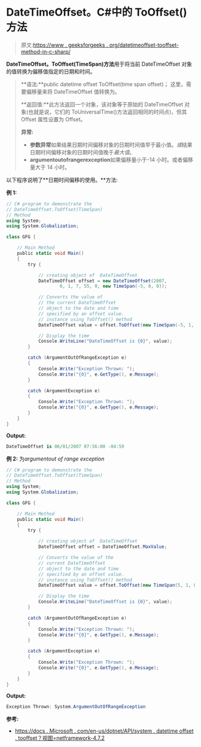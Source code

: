 # DateTimeOffset。C#中的 ToOffset()方法

> 原文:[https://www . geeksforgeeks . org/datetimeoffset-tooffset-method-in-c-sharp/](https://www.geeksforgeeks.org/datetimeoffset-tooffset-method-in-c-sharp/)

**DateTimeOffset。ToOffset(TimeSpan)方法**用于将当前 DateTimeOffset 对象的值转换为偏移值指定的日期和时间。

> **语法:**public datetime offset ToOffset(time span offset)；
> 这里，需要偏移量来将 DateTimeOffset 值转换为。
> 
> **返回值:**此方法返回一个对象，该对象等于原始的 DateTimeOffset 对象(也就是说，它们的 ToUniversalTime()方法返回相同的时间点)，但其 Offset 属性设置为 Offset。
> 
> **异常:**
> 
> *   **参数异常**如果结果日期时间偏移对象的日期时间值早于最小值。*或*结果日期时间偏移对象的日期时间值晚于*最大值*。
> *   **argumentoutofrangerexception**如果偏移量小于-14 小时。或者偏移量大于 14 小时。

以下程序说明了**日期时间偏移的使用。**方法:

**例 1:**

```cs
// C# program to demonstrate the
// DateTimeOffset.ToOffset(TimeSpan)
// Method
using System;
using System.Globalization;

class GFG {

    // Main Method
    public static void Main()
    {
        try {

            // creating object of  DateTimeOffset
            DateTimeOffset offset = new DateTimeOffset(2007,
                    6, 1, 7, 55, 0, new TimeSpan(-5, 0, 0));

            // Converts the value of 
            // the current DateTimeOffset
            // object to the date and time 
            // specified by an offset value.
            // instance using ToOffset() method
            DateTimeOffset value = offset.ToOffset(new TimeSpan(-5, 1, 0));

            // Display the time
            Console.WriteLine("DateTimeOffset is {0}", value);
        }

        catch (ArgumentOutOfRangeException e) 
        {
            Console.Write("Exception Thrown: ");
            Console.Write("{0}", e.GetType(), e.Message);
        }

        catch (ArgumentException e) 
        {
            Console.Write("Exception Thrown: ");
            Console.Write("{0}", e.GetType(), e.Message);
        }
    }
}
```

**Output:**

```cs
DateTimeOffset is 06/01/2007 07:56:00 -04:59

```

**例 2:** 为*argumentout of range exception*

```cs
// C# program to demonstrate the
// DateTimeOffset.ToOffset(TimeSpan)
// Method
using System;
using System.Globalization;

class GFG {

    // Main Method
    public static void Main()
    {
        try {

            // creating object of  DateTimeOffset
            DateTimeOffset offset = DateTimeOffset.MaxValue;

            // Converts the value of the
            // current DateTimeOffset
            // object to the date and time 
            // specified by an offset value.
            // instance using ToOffset() method
            DateTimeOffset value = offset.ToOffset(new TimeSpan(5, 1, 0));

            // Display the time
            Console.WriteLine("DateTimeOffset is {0}", value);
        }

        catch (ArgumentOutOfRangeException e) 
        {
            Console.Write("Exception Thrown: ");
            Console.Write("{0}", e.GetType(), e.Message);
        }

        catch (ArgumentException e) 
        {
            Console.Write("Exception Thrown: ");
            Console.Write("{0}", e.GetType(), e.Message);
        }
    }
}
```

**Output:**

```cs
Exception Thrown: System.ArgumentOutOfRangeException

```

**参考:**

*   [https://docs . Microsoft . com/en-us/dotnet/API/system . datetime offset . tooffset？视图=netframework-4.7.2](https://docs.microsoft.com/en-us/dotnet/api/system.datetimeoffset.tooffset?view=netframework-4.7.2)